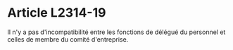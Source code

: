 # Article L2314-19

 

Il n'y a pas d'incompatibilité entre les fonctions de délégué du personnel et celles de membre du comité d'entreprise.